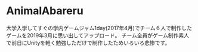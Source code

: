 # AnimalAbareru
大学入学してすぐの学内ゲームジャム1day(2017年4月)でチーム６人で制作したゲームを2019年3月に思い出してアップロード。
チーム全員がゲーム制作素人で前日にUnityを軽く勉強しただけで制作したためいろいろ悲惨です。
